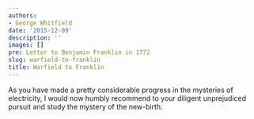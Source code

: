 ```yaml
---
authors:
- George Whitfield
date: '2015-12-09'
description: ''
images: []
pre: Letter to Benjamin Franklin in 1772
slug: warfield-to-franklin
title: Warfield to Franklin
---
```


As you have made a pretty considerable progress in the mysteries of electricity, I would now humbly recommend to your diligent unprejudiced pursuit and study the mystery of the new-birth.
